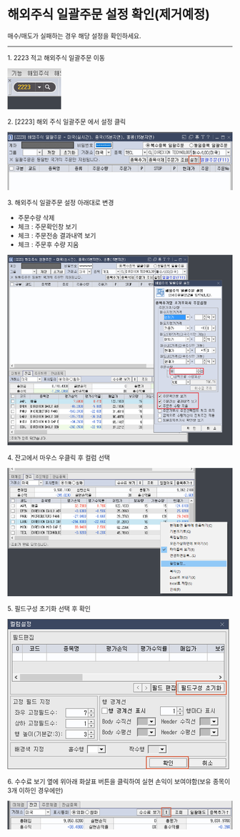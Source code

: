 # 해외주식 일괄주문 설정 확인(제거예정)

매수/매도가 실패하는 경우 해당 설정을 확인하세요.

****

1\. 2223 적고 해외주식 일괄주문 이동

![](<../../.gitbook/assets/image (15).png>)



2\. \[2223] 해외 주식 일괄주문 에서 설정 클릭

![](<../../.gitbook/assets/image (50).png>)



3\. 해외주식 일괄주문 설정 아래대로 변경

* 주문수량 삭제
* 체크 : 주문확인창 보기
* 체크 : 주문전송 결과내역 보기
* 체크 : 주문후 수량 지움

![](<../../.gitbook/assets/image (51).png>)



4\. 잔고에서 마우스 우클릭 후 컬럼 선택

![](<../../.gitbook/assets/image (54).png>)



5\. 필드구성 초기화 선택 후 확인

![](<../../.gitbook/assets/image (55).png>)



6\. 수수료 보기 옆에 위아래 화살표 버튼을 클릭하여 실현 손익이 보여야함(보유 종목이 3개 이하인 경우에만)

![](<../../.gitbook/assets/image (65).png>)
